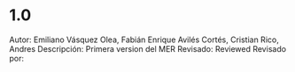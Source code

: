 # 1.0

Autor: Emiliano Vásquez Olea, Fabián Enrique Avilés Cortés, Cristian Rico, Andres
Descripción: Primera version del MER
Revisado: Reviewed
Revisado por: